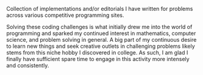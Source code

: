Collection of implementations and/or editorials I have written for problems 
across various competitive programming sites.

Solving these coding challenges is what initially drew me into the world of programming 
and sparked my continued interest in mathematics, computer science, and problem solving 
in general. A big part of my continuous desire to learn new things and seek creative 
outlets in challenging problems likely stems from this niche hobby I discovered 
in college. As such, I am glad I finally have sufficient spare time to engage in 
this activity more intensely and consistently.
